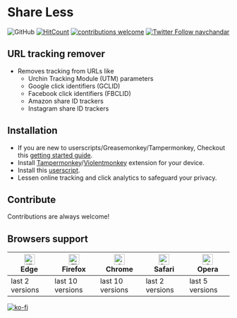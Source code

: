 # Share Less
![GitHub](https://img.shields.io/github/license/navchandar/Share-Less?color=Blue)
[![HitCount](http://hits.dwyl.com/navchandar/Share-Less.svg)](http://hits.dwyl.com/navchandar/Share-Less)   [![contributions welcome](https://img.shields.io/badge/contributions-welcome-brightgreen.svg?style=flat)](https://github.com/navchandar/Share-Less/issues)
[![Twitter Follow navchandar][1.1]][1]

## URL tracking remover
 - Removes tracking from URLs like 
    - Urchin Tracking Module (UTM) parameters
    - Google click identifiers (GCLID)
    - Facebook click identifiers (FBCLID)
    - Amazon share ID trackers
    - Instagram share ID trackers


## Installation

* If you are new to userscripts/Greasemonkey/Tampermonkey, Checkout this [getting started guide](https://github.com/OpenUserJs/OpenUserJS.org/wiki/Userscript-Beginners-HOWTO).
* Install [Tampermonkey](https://tampermonkey.net/)/[Violentmonkey](https://violentmonkey.github.io/) extension for your device.
* Install this [userscript](https://github.com/navchandar/Share-Less/raw/master/userscript.user.js).
* Lessen online tracking and click analytics to safeguard your privacy.

## Contribute

Contributions are always welcome!


## Browsers support

| [<img src="https://raw.githubusercontent.com/alrra/browser-logos/master/src/edge/edge_48x48.png" alt="IE / Edge" width="24px" height="24px" />](http://godban.github.io/browsers-support-badges/)<br> Edge | [<img src="https://raw.githubusercontent.com/alrra/browser-logos/master/src/firefox/firefox_48x48.png" alt="Firefox" width="24px" height="24px" />](http://godban.github.io/browsers-support-badges/)<br>Firefox | [<img src="https://raw.githubusercontent.com/alrra/browser-logos/master/src/chrome/chrome_48x48.png" alt="Chrome" width="24px" height="24px" />](http://godban.github.io/browsers-support-badges/)<br>Chrome | [<img src="https://raw.githubusercontent.com/alrra/browser-logos/master/src/safari/safari_48x48.png" alt="Safari" width="24px" height="24px" />](http://godban.github.io/browsers-support-badges/)<br>Safari | [<img src="https://raw.githubusercontent.com/alrra/browser-logos/master/src/opera/opera_48x48.png" alt="Opera" width="24px" height="24px" />](http://godban.github.io/browsers-support-badges/)<br>Opera |
| --------- | --------- | --------- | --------- | --------- |
| last 2 versions | last 10 versions| last 10 versions| last 2 versions| last 5 versions


[![ko-fi](https://www.ko-fi.com/img/githubbutton_sm.svg)](https://ko-fi.com/T6T617N9I)

[1.1]: http://i.imgur.com/wWzX9uB.png 
[1]: http://www.twitter.com/navchandar
